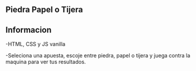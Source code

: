 ## Piedra Papel o Tijera

## Informacion

-HTML, CSS y JS vanilla

-Seleciona una apuesta, escoje entre piedra, papel o tijera y juega contra la maquina para ver tus resultados.
